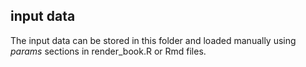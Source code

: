 ## input data

The input data can be stored in this folder and loaded manually using *params* sections in render_book.R or Rmd files.